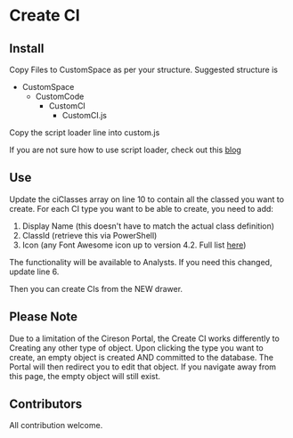 # Create CI

## Install

Copy Files to CustomSpace as per your structure.
Suggested structure  is

- CustomSpace
    - CustomCode
        - CustomCI
            - CustomCI.js

Copy the script loader line into custom.js

If you are not sure how to use script loader, check out this [blog](https://cireson.com/blog/how-to-organize-your-customspace-with-a-script-loader/ "Script Loader Blog")

## Use

Update the ciClasses array on line 10 to contain all the classed you want to create.
For each CI type you want to be able to create, you need to add:

1. Display Name (this doesn't have to match the actual class definition)
1. ClassId (retrieve this via PowerShell)
1. Icon (any Font Awesome icon up to version 4.2. Full list [here](https://astronautweb.co/snippet/font-awesome-icons-v4-2/ "Font Awesome 4.2 Icons"))

The functionality will be available to Analysts. If you need this changed, update line 6.

Then you can create CIs from the NEW drawer.

## Please Note

Due to a limitation of the Cireson Portal, the Create CI works differently to Creating any other type of object. Upon clicking the type you want to create, an empty object is created AND committed to the database. The Portal will then redirect you to edit that object. If you navigate away from this page, the empty object will still exist.

## Contributors

All contribution welcome.
